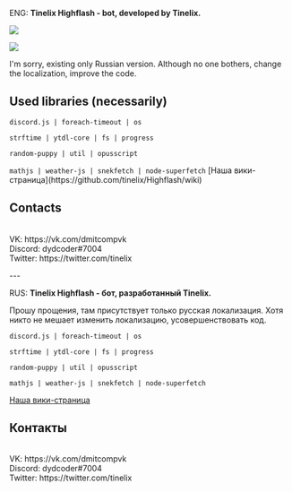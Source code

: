 ENG: <b>Tinelix Highflash - bot, developed by Tinelix.</b>
<p><img src="https://media.discordapp.net/attachments/634674458770276371/711503900334751774/bandicam_2020-05-17_16-02-10-612.png"></img>
<p><img src="https://media.discordapp.net/attachments/634674458770276371/711504744069333052/bandicam_2020-05-17_16-05-34-868.png"></img>
<p>I'm sorry, existing only Russian version. Although no one bothers, change the localization, improve the code.

<p><p><h2>Used libraries (necessarily)</h2>
<p><code>discord.js | foreach-timeout | os <br>
strftime | ytdl-core | fs | progress<br>
random-puppy | util | opusscript<br>
mathjs | weather-js | snekfetch | node-superfetch</code>
[Наша вики-страница](https://github.com/tinelix/Highflash/wiki)

<p><p><h2>Contacts</h2>
<br>VK: https://vk.com/dmitcompvk
<br>Discord: dydcoder#7004
<br>Twitter: https://twitter.com/tinelix
<p>---<p>
RUS: <b>Tinelix Highflash - бот, разработанный Tinelix.</b>
<p>Прошу прощения, там присутствует только русская локализация. Хотя никто не мешает изменить локализацию, усовершенствовать код.
<p><code>discord.js | foreach-timeout | os <br>
strftime | ytdl-core | fs | progress<br>
random-puppy | util | opusscript<br>
mathjs | weather-js | snekfetch | node-superfetch</code>

[Наша вики-страница](https://github.com/tinelix/Highflash/wiki)

<p><p><h2>Контакты</h2>
<br>VK: https://vk.com/dmitcompvk
<br>Discord: dydcoder#7004
<br>Twitter: https://twitter.com/tinelix
